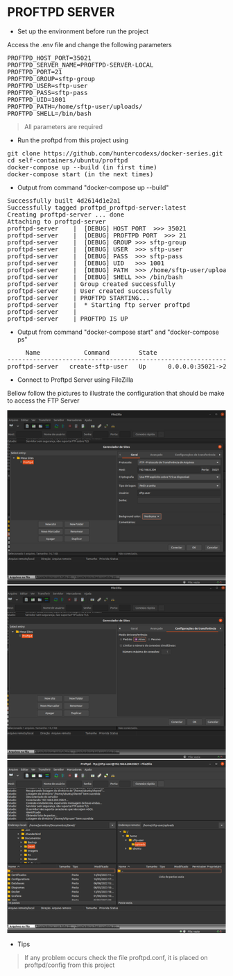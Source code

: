 # PROFTPD SERVER

- Set up the environment before run the project

Access the .env file and change the following parameters

<pre>
PROFTPD_HOST_PORT=35021
PROFTPD_SERVER_NAME=PROFTPD-SERVER-LOCAL
PROFTPD_PORT=21
PROFTPD_GROUP=sftp-group
PROFTPD_USER=sftp-user
PROFTPD_PASS=sftp-pass
PROFTPD_UID=1001
PROFTPD_PATH=/home/sftp-user/uploads/
PROFTPD_SHELL=/bin/bash
</pre>

> All parameters are required

- Run the proftpd from this project using

<pre>
git clone https://github.com/huntercodexs/docker-series.git .
cd self-containers/ubuntu/proftpd
docker-compose up --build (in first time)
docker-compose start (in the next times)
</pre>

- Output from command "docker-compose up --build"

<pre>
Successfully built 4d2614d1e2a1
Successfully tagged proftpd_proftpd-server:latest
Creating proftpd-server ... done
Attaching to proftpd-server
proftpd-server    |  [DEBUG] HOST PORT  >>> 35021
proftpd-server    |  [DEBUG] PROFTPD PORT  >>> 21
proftpd-server    |  [DEBUG] GROUP >>> sftp-group
proftpd-server    |  [DEBUG] USER  >>> sftp-user
proftpd-server    |  [DEBUG] PASS  >>> sftp-pass
proftpd-server    |  [DEBUG] UID   >>> 1001
proftpd-server    |  [DEBUG] PATH  >>> /home/sftp-user/uploads/
proftpd-server    |  [DEBUG] SHELL >>> /bin/bash
proftpd-server    | Group created successfully
proftpd-server    | User created successfully
proftpd-server    | PROFTPD STARTING...
proftpd-server    |  * Starting ftp server proftpd                              2023-05-20 22:59:03,224 97f82253ec9d proftpd[42]: processing configuration directory '/etc/proftpd/conf.d/'
proftpd-server    |                                                      [ OK ]
proftpd-server    | PROFTPD IS UP
</pre>

- Output from command "docker-compose start" and "docker-compose ps"

<pre>
     Name            Command        State                   Ports                 
----------------------------------------------------------------------------------
proftpd-server   create-sftp-user   Up      0.0.0.0:35021->21/tcp,:::35021->21/tcp
</pre>

- Connect to Proftpd Server using FileZilla

Bellow follow the pictures to illustrate the configuration that should be make to access the FTP Server

![filezilla-setup-1.png](midias/filezilla-setup-1.png)
![filezilla-setup-1.png](midias/filezilla-setup-2.png)
![filezilla-setup-1.png](midias/filezilla-setup-3.png)

- Tips

> If any problem occurs check the file proftpd.conf, it is placed on proftpd/config from this project